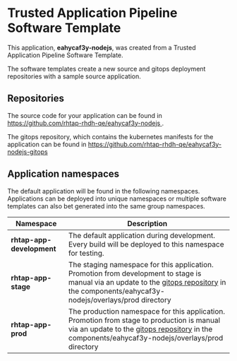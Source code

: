 # Trusted Application Pipeline Software Template

This application, **eahycaf3y-nodejs**, was created from a Trusted Application Pipeline Software Template.

The software templates create a new source and gitops deployment repositories with a sample source application. 

## Repositories

The source code for your application can be found in [https://github.com/rhtap-rhdh-qe/eahycaf3y-nodejs ](https://github.com/rhtap-rhdh-qe/eahycaf3y-nodejs ).
 
The gitops repository, which contains the kubernetes manifests for the application can be found in 
[https://github.com/rhtap-rhdh-qe/eahycaf3y-nodejs-gitops ](https://github.com/rhtap-rhdh-qe/eahycaf3y-nodejs-gitops ) 

## Application namespaces 

The default application will be found in the following namespaces. Applications can be deployed into unique namespaces or multiple software templates can also bet generated into the same group namespaces.  

|  Namespace   |  Description   |  
| -------- | -------- |   
| **rhtap-app-development** | The default application during development. Every build will be deployed to this namespace for testing. | 
| **rhtap-app-stage** | The staging namespace for this application. Promotion from development to stage is manual via an update to the [gitops repository](https://github.com/rhtap-rhdh-qe/eahycaf3y-nodejs-gitops ) in the components/eahycaf3y-nodejs/overlays/prod directory |  
| **rhtap-app-prod** | The production namespace for this application. Promotion from stage to production is manual via an update to the [gitops repository](https://github.com/rhtap-rhdh-qe/eahycaf3y-nodejs-gitops ) in the components/eahycaf3y-nodejs/overlays/prod directory | 